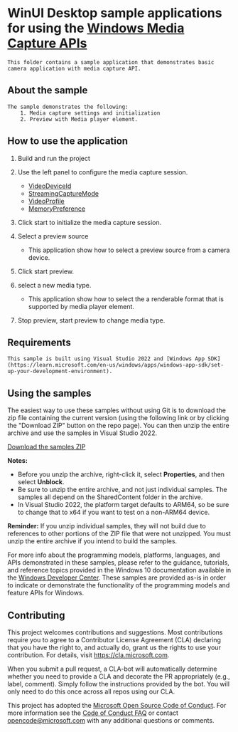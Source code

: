 
<!---
  samplefwlink: TBD
--->

# WinUI Desktop sample applications for using the [Windows Media Capture APIs](https://docs.microsoft.com/en-us/uwp/api/Windows.Media.Capture.MediaCapture)

    This folder contains a sample application that demonstrates basic camera application with media capture API.

## About the sample
    The sample demonstrates the following:
        1. Media capture settings and initialization
        2. Preview with Media player element.

## How to use the application
1. Build and run the project
2. Use the left panel to configure the media capture session.
    * [VideoDeviceId](https://learn.microsoft.com/en-us/uwp/api/windows.media.capture.mediacaptureinitializationsettings.videodeviceid?view=winrt-26100)
    * [StreamingCaptureMode](https://learn.microsoft.com/en-us/uwp/api/windows.media.capture.mediacaptureinitializationsettings.streamingcapturemode?view=winrt-26100#windows-media-capture-mediacaptureinitializationsettings-streamingcapturemode)
    * [VideoProfile](https://learn.microsoft.com/en-us/uwp/api/windows.media.capture.mediacaptureinitializationsettings.videoprofile?view=winrt-26100#windows-media-capture-mediacaptureinitializationsettings-videoprofile)
    * [MemoryPreference](https://learn.microsoft.com/en-us/uwp/api/windows.media.capture.mediacaptureinitializationsettings.memorypreference?view=winrt-26100#windows-media-capture-mediacaptureinitializationsettings-memorypreference)
    
3. Click start to initialize the media capture session. 

4. Select a preview source
    * This application show how to select a preview source from a camera device. 
    
5. Click start preview.

6. select a new  media type.
    * This application show how to select the a renderable format that is supported by media player element.

7. Stop preview, start preview to change media type.


## Requirements

    This sample is built using Visual Studio 2022 and [Windows App SDK](https://learn.microsoft.com/en-us/windows/apps/windows-app-sdk/set-up-your-development-environment).

## Using the samples

The easiest way to use these samples without using Git is to download the zip file containing the current version (using the following link or by clicking the "Download ZIP" button on the repo page). You can then unzip the entire archive and use the samples in Visual Studio 2022.

   [Download the samples ZIP](../../archive/master.zip)

   **Notes:** 
   * Before you unzip the archive, right-click it, select **Properties**, and then select **Unblock**.
   * Be sure to unzip the entire archive, and not just individual samples. The samples all depend on the SharedContent folder in the archive.   
   * In Visual Studio 2022, the platform target defaults to ARM64, so be sure to change that to x64 if you want to test on a non-ARM64 device. 


**Reminder:** If you unzip individual samples, they will not build due to references to other portions of the ZIP file that were not unzipped. You must unzip the entire archive if you intend to build the samples.

For more info about the programming models, platforms, languages, and APIs demonstrated in these samples, please refer to the guidance, tutorials, and reference topics provided in the Windows 10 documentation available in the [Windows Developer Center](http://go.microsoft.com/fwlink/p/?LinkID=532421). These samples are provided as-is in order to indicate or demonstrate the functionality of the programming models and feature APIs for Windows.

## Contributing

This project welcomes contributions and suggestions.  Most contributions require you to agree to a
Contributor License Agreement (CLA) declaring that you have the right to, and actually do, grant us
the rights to use your contribution. For details, visit https://cla.microsoft.com.

When you submit a pull request, a CLA-bot will automatically determine whether you need to provide
a CLA and decorate the PR appropriately (e.g., label, comment). Simply follow the instructions
provided by the bot. You will only need to do this once across all repos using our CLA.

This project has adopted the [Microsoft Open Source Code of Conduct](https://opensource.microsoft.com/codeofconduct/).
For more information see the [Code of Conduct FAQ](https://opensource.microsoft.com/codeofconduct/faq/) or
contact [opencode@microsoft.com](mailto:opencode@microsoft.com) with any additional questions or comments.

